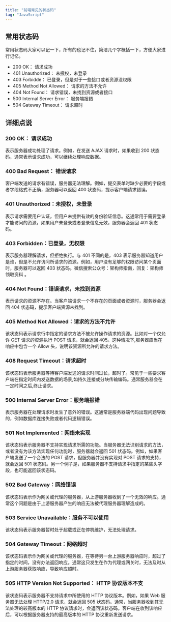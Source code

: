 ```yaml
---
title: "前端常见的状态码"
tag: "JavaScript"
---
```


## 常用状态码

常用状态码大家可以记一下，所有的也记不住，简洁几个字概括一下，方便大家进行记忆。

- 200 OK： 请求成功
- 401 Unauthorized： 未授权，未登录
- 403 Forbidde： 已登录，但是对于一些接口或者资源没权限
- 405 Method Not Allowed： 请求的方法不允许
- 404 Not Found： 请求错误，未找到资源或者接口
- 500 Internal Server Error： 服务端报错
- 504 Gateway Timeout： 请求超时

## 详细点说

### 200 OK： 请求成功

表示服务器成功处理了请求。例如，在发送 AJAX 请求时，如果收到 200 状态码，通常表示请求成功，可以继续处理响应数据。

### 400 Bad Request： 错误请求

客户端发送的请求有错误，服务器无法理解。例如，提交表单时缺少必要的字段或者字段格式不正确，服务器可以返回 400 状态码，提示客户端请求错误。

### 401 Unauthorized：未授权，未登录

表示请求需要用户认证，但用户未提供有效的身份验证信息。这通常用于需要登录才能访问的资源，如果用户未登录或者登录信息无效，服务器会返回 401 状态码。

### 403 Forbidden：已登录，无权限

表示服务器理解请求，但拒绝执行。与 401 不同的是，403 表示服务器知道用户是谁，但是不允许访问所请求的资源。例如，用户没有足够的权限访问某个页面时，服务器可以返回 403 状态码。微信搜索公众号：架构师指南，回复：架构师 领取资料 。

### 404 Not Found：错误请求，未找到资源

表示请求的资源不存在。当客户端请求一个不存在的页面或者资源时，服务器会返回 404 状态码，提示客户端资源未找到。

### 405 Method Not Allowed：请求的方法不允许

该状态码表示请求行中指定的请求方法不被允许操作请求的资源。比如对一个仅允许 GET 请求的资源执行 POST 请求，就会返回 405。这种情况下,服务器应当在响应中包含一个 Allow 头，说明该资源所允许的请求方法。

### 408 Request Timeout：请求超时

该状态码表示服务器等待客户端发送的请求时间过长，超时了。常见于一些要求客户端在指定时间内发送数据的场景,如持久连接或分块传输编码。通常服务器会在一定时间之后,终止请求。

### 500 Internal Server Error：服务端报错

表示服务器在处理请求时发生了意外的错误。这通常是服务器端代码出现问题导致的，例如数据库连接失败或者代码逻辑错误。

### 501 Not Implemented：网络未实现

该状态码表示服务器不支持实现请求所需的功能。当服务器无法识别请求的方法，或者没有为该方法实现任何功能时，服务器就会返回 501 状态码。例如，如果客户端发送了一个合法的 POST 请求，但服务器并没有实现对 POST 请求的支持，就会返回 501 状态码。另一个例子是，如果服务器不支持请求中指定的某些头字段，也可能返回该状态码。

### 502 Bad Gateway：网络错误

该状态码表示作为网关或代理的服务器，从上游服务器收到了一个无效的响应。通常这个问题是由于上游服务器产生的响应无法被代理服务器理解造成的。

### 503 Service Unavailable：服务不可以使用

该状态码表示服务器暂时处于超载或正在停机维护，无法处理请求。

### 504 Gateway Timeout：网络超时

该状态码表示作为网关或代理的服务器，在等待另一台上游服务器响应时，超过了指定的时间，没有办法返回响应。通常这只发生在作为代理或网关时，无法及时从上游服务器获取响应，导致响应超时。

### 505 HTTP Version Not Supported： HTTP 协议版本不支

该状态码表示服务器不支持请求中所使用的 HTTP 协议版本。例如，如果 Web 服务器无法处理 HTTP/2.0 请求，就会返回 505 状态码。通常，当服务器收到其无法处理的较高版本的 HTTP 协议请求时，会返回该状态码。客户端在收到该响应后，可以根据服务器支持的最高版本的 HTTP 协议重新发送请求。

